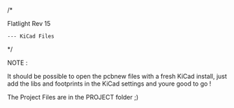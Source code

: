 /*

Flatlight Rev 15


    --- KiCad Files


*/

NOTE :


It should be possible to open the pcbnew files with a fresh KiCad install, 
just add the libs and footprints in the KiCad settings and youre good to go !

The Project Files are in the PROJECT folder ;)
